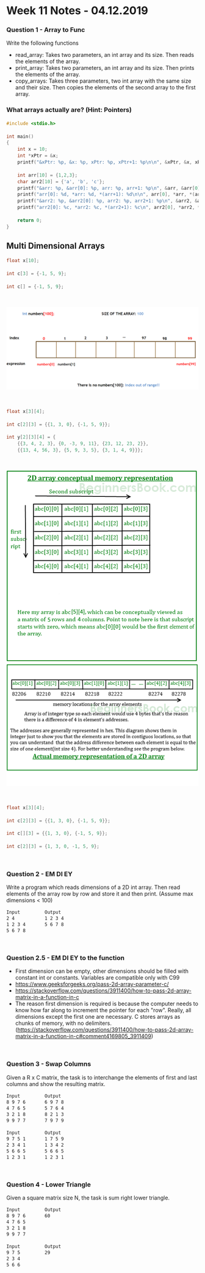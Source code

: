 # Week 11 Notes - 04.12.2019

### Question 1 - Array to Func

Write the following functions
* read_array: Takes two parameters, an int array and its size. Then reads the elements of the array.
* print_array: Takes two parameters, an int array and its size. Then prints the elements of the array.
* copy_arrays: Takes three parameters, two int array with the same size and their size. Then copies the elements of the second array to the first array.


### What arrays actually are? (Hint: Pointers)

```c
#include <stdio.h>

int main()
{
    int x = 10;
    int *xPtr = &x;
    printf("&xPtr: %p, &x: %p, xPtr: %p, xPtr+1: %p\n\n", &xPtr, &x, xPtr, xPtr+1);
    
    int arr[10] = {1,2,3};
    char arr2[10] = {'a', 'b', 'c'};
    printf("&arr: %p, &arr[0]: %p, arr: %p, arr+1: %p\n", &arr, &arr[0], arr, arr+1);
    printf("arr[0]: %d, *arr: %d, *(arr+1): %d\n\n", arr[0], *arr, *(arr+1));
    printf("&arr2: %p, &arr2[0]: %p, arr2: %p, arr2+1: %p\n", &arr2, &arr2[0], arr2, arr2+1);
    printf("arr2[0]: %c, *arr2: %c, *(arr2+1): %c\n", arr2[0], *arr2, *(arr2+1));
    
    return 0;
}
```


## Multi Dimensional Arrays

```c
float x[10];

int c[3] = {-1, 5, 9};
         
int c[] = {-1, 5, 9};
```

<br>

![Array](figures/W10_01.PNG)

<br>

```c
float x[3][4];

int c[2][3] = {{1, 3, 0}, {-1, 5, 9}};

int y[2][3][4] = {
    {{3, 4, 2, 3}, {0, -3, 9, 11}, {23, 12, 23, 2}},
    {{13, 4, 56, 3}, {5, 9, 3, 5}, {3, 1, 4, 9}}};
```
<br>

![MDA1](figures/W11_01.png)
![MDA2](figures/W11_02.png)

<br>

```c
float x[3][4];

int c[2][3] = {{1, 3, 0}, {-1, 5, 9}};
         
int c[][3] = {{1, 3, 0}, {-1, 5, 9}};
                
int c[2][3] = {1, 3, 0, -1, 5, 9};
```

<br>

### Question 2 - EM DI EY

Write a program which reads dimensions of a 2D int array. Then read elements of the array row by row and store it and then print. (Assume max dimensions < 100)

```
Input         Output
2 4           1 2 3 4
1 2 3 4       5 6 7 8
5 6 7 8
```

<br>

### Question 2.5 - EM DI EY to the function

* First dimension can be empty, other dimensions should be filled with constant int or constants. Variables are compatible only with C99
* https://www.geeksforgeeks.org/pass-2d-array-parameter-c/
* https://stackoverflow.com/questions/3911400/how-to-pass-2d-array-matrix-in-a-function-in-c
* The reason first dimension is required is because the computer needs to know how far along to increment the pointer for each "row". Really, all dimensions except the first one are necessary. C stores arrays as chunks of memory, with no delimiters. (https://stackoverflow.com/questions/3911400/how-to-pass-2d-array-matrix-in-a-function-in-c#comment4169805_3911409)

<br>

### Question 3 - Swap Columns

Given a R x C matrix, the task is to interchange the elements of first and last columns and show the resulting matrix.

```
Input         Output
8 9 7 6       6 9 7 8
4 7 6 5       5 7 6 4
3 2 1 8       8 2 1 3
9 9 7 7       7 9 7 9

Input         Output
9 7 5 1       1 7 5 9
2 3 4 1       1 3 4 2
5 6 6 5       5 6 6 5
1 2 3 1       1 2 3 1
``` 

<br>

### Question 4 - Lower Triangle

Given a square matrix size N, the task is sum right lower triangle.

```
Input         Output
8 9 7 6       60
4 7 6 5       
3 2 1 8       
9 9 7 7       

Input         Output
9 7 5         29
2 3 4         
5 6 6         
``` 